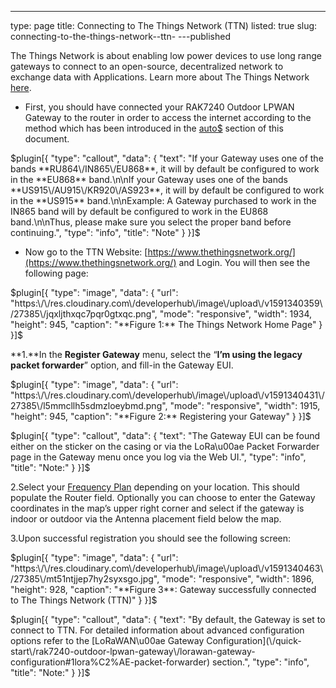 ---
type: page
title: Connecting to The Things Network (TTN)
listed: true
slug: connecting-to-the-things-network--ttn-
---published

The Things Network is about enabling low power devices to use long range gateways to connect to an open-source, decentralized network to exchange data with Applications. Learn more about The Things Network [here](https://www.thethingsnetwork.org/docs/).

- First, you should have connected your RAK7240 Outdoor LPWAN Gateway to the router in order to access the internet according to the method which has been introduced in the [auto$](/rak7240-outdoor-lpwan-gateway/access-the-internet) section of this document.

$plugin[{
    "type": "callout",
    "data": {
        "text": "If your Gateway uses one of the bands **RU864\/IN865\/EU868**, it will by default be configured to work in the **EU868** band.\n\nIf your Gateway uses one of the bands **US915\/AU915\/KR920\/AS923**, it will by default be configured to work in the **US915** band.\n\nExample: A Gateway purchased to work in the IN865 band will by default be configured to work in the EU868 band.\n\nThus, please make sure you select the proper band before continuing.",
        "type": "info",
        "title": "Note"
    }
}]$

- Now go to the TTN Website: [https://www.thethingsnetwork.org/](https://www.thethingsnetwork.org/) and Login. You will then see the following page:

$plugin[{
    "type": "image",
    "data": {
        "url": "https:\/\/res.cloudinary.com\/developerhub\/image\/upload\/v1591340359\/27385\/jqxljthxqc7pqr0gtxqc.png",
        "mode": "responsive",
        "width": 1934,
        "height": 945,
        "caption": "**Figure 1:** The Things Network Home Page"
    }
}]$

**1.**In the **Register Gateway** menu, select the “**I’m using the legacy packet forwarder**” option, and fill-in the Gateway EUI.

$plugin[{
    "type": "image",
    "data": {
        "url": "https:\/\/res.cloudinary.com\/developerhub\/image\/upload\/v1591340431\/27385\/l5mmcllh5sdmzloeybmd.png",
        "mode": "responsive",
        "width": 1915,
        "height": 945,
        "caption": "**Figure 2:** Registering your Gateway"
    }
}]$

$plugin[{
    "type": "callout",
    "data": {
        "text": "The Gateway EUI can be found either on the sticker on the casing or via the LoRa\u00ae Packet Forwarder page in the Gateway menu once you log via the Web UI.",
        "type": "info",
        "title": "Note:"
    }
}]$

2.Select your [Frequency Plan](https://www.thethingsnetwork.org/docs/lorawan/frequency-plans.html) depending on your location. This should populate the Router field. Optionally you can choose to enter the Gateway coordinates in the map’s upper right corner and select if the gateway is indoor or outdoor via the Antenna placement field below the map.

3.Upon successful registration you should see the following screen:

$plugin[{
    "type": "image",
    "data": {
        "url": "https:\/\/res.cloudinary.com\/developerhub\/image\/upload\/v1591340463\/27385\/mt51ntjjep7hy2syxsgo.jpg",
        "mode": "responsive",
        "width": 1896,
        "height": 928,
        "caption": "**Figure 3**: Gateway successfully connected to The Things Network (TTN)"
    }
}]$

$plugin[{
    "type": "callout",
    "data": {
        "text": "By default, the Gateway is set to connect to TTN. For detailed information about advanced configuration options refer to the [LoRaWAN\u00ae Gateway Configuration](\/quick-start\/rak7240-outdoor-lpwan-gateway\/lorawan-gateway-configuration#1lora%C2%AE-packet-forwarder) section.",
        "type": "info",
        "title": "Note:"
    }
}]$

